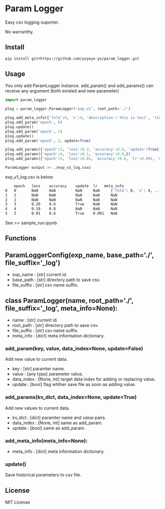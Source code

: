 # Param Logger

Easy csv logging suporter.

No warranthy.

## Install

```bash
pip install git+https://github.com/yoyoyo-yo/param_logger.git
```

## Usage

You only add ParamLogger instance.
add_param() and add_params() can receive any argument (both existed and new parameter)

```python
import param_logger

plog = param_logger.ParamLogger('exp_v1', root_path='./')

plog.add_meta_info({'fold':0, 'x':4, 'description':'this is test', 'time':'2021-7-31'})
plog.add_param('epoch', 0)
plog.update()
plog.add_param('epoch', 1)
plog.update()
plog.add_param('epoch', 2, update=True)

plog.add_params({'epoch':3, 'loss':0.2, 'accuracy':0.6, 'update':True})
plog.add_params({'epoch':4, 'loss':0.1, 'accuracy':0.8,})
plog.add_params({'epoch':5, 'loss':0.01, 'accuracy':0.6, 'lr':0.001, 'update':True})
```

```bash
ParamLogger output >> ./exp_v1_log.csvz
```

exp_v1_log.csv is below

```bash
	epoch	loss	accuracy	update	lr	 meta_info
0	0	    NaN	    NaN			NaN	    NaN	    {'fold': 0, 'x': 4, ...
1	1	    NaN	    NaN	        NaN	    NaN	    NaN
2	2	    NaN	    NaN	        NaN	    NaN	    NaN
3	3	    0.20	0.6	        True	NaN	    NaN
4	4	    0.10	0.8	        NaN	    NaN	    NaN
5	5	    0.01	0.6	        True	0.001	NaN
```

See >> sample_run.ipynb

## Functions

## ParamLoggerConfig(exp_name, base_path='./', file_suffix='_log')
- exp_name : [str] current id.
- base_path : [str] directory path to save csv.
- file_suffix : [str] csv name suffix.

## class ParamLogger(name, root_path='./', file_suffix='_log', meta_info=None):
- name : [str] current id.
- root_path : [str] directory path to save csv.
- file_suffix : [str] csv name suffix.
- meta_info : [dict] meta information dictionary.

### add_param(key, value, data_index=None, update=False)
Add new value to current data.
- key : [str] paramter name.
- value : [any type] parameter value.
- data_index : [None, int] target data index for adding or replacing value.
- update : [bool] flag whther save file as soon as adding value.

### add_params(kv_dict, data_index=None, update=True)
Add new values to current data.
- kv_dict : [dict] paramter name and value pairs.
- data_index : [None, int] same as add_param.
- update : [bool] same as add_param.

### add_meta_info(meta_info=None):
- meta_info : [dict] meta information dictionary.


### update()
Save historical parameters to csv file.


## License

MIT License